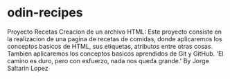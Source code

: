 # odin-recipes
Proyecto Recetas
Creacion de un archivo HTML: 
Este proyecto consiste en la realizacion de una pagina de recetas de comidas, donde aplicaremos los conceptos basicos de HTML, sus etiquetas, atributos entre otras cosas. Tambien aplicaremos los conceptos basicos aprendidos de Git y GitHub. 
'El camino es duro, pero con esfuerzo, nada nos queda grande.' By Jorge Saltarin Lopez  